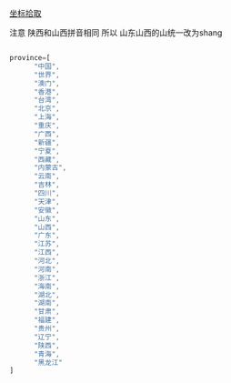 [坐标拾取](http://api.map.baidu.com/lbsapi/getpoint/index.html)

注意 陕西和山西拼音相同
所以 山东山西的山统一改为shang

```javascript

province=[
      "中国",
      "世界",
      "澳门",
      "香港",
      "台湾",
      "北京",
      "上海",
      "重庆",
      "广西",
      "新疆",
      "宁夏",
      "西藏",
      "内蒙古",
      "云南",
      "吉林",
      "四川",
      "天津",
      "安徽",
      "山东",
      "山西",
      "广东",
      "江苏",
      "江西",
      "河北",
      "河南",
      "浙江",
      "海南",
      "湖北",
      "湖南",
      "甘肃",
      "福建",
      "贵州",
      "辽宁",
      "陕西",
      "青海",
      "黑龙江"
]

```
